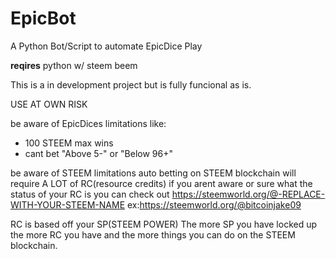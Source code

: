 # EpicBot
A Python Bot/Script to automate EpicDice Play

**reqires**
python w/
steem
beem

This is a in development project but is fully funcional as is.

USE AT OWN RISK

be aware of EpicDices limitations like:
- 100 STEEM max wins
- cant bet "Above 5-" or "Below 96+"

be aware of STEEM limitations
auto betting on STEEM blockchain will require A LOT of RC(resource credits)
if you arent aware or sure what the status of your RC is you can check out
https://steemworld.org/@-REPLACE-WITH-YOUR-STEEM-NAME
ex:https://steemworld.org/@bitcoinjake09

RC is based off your SP(STEEM POWER)
The more SP you have locked up the more RC you have and the more things you can do on the STEEM blockchain.

